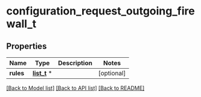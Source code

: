 # configuration_request_outgoing_firewall_t

## Properties
Name | Type | Description | Notes
------------ | ------------- | ------------- | -------------
**rules** | [**list_t**](outgoing_firewall_rule.md) \* |  | [optional] 

[[Back to Model list]](../README.md#documentation-for-models) [[Back to API list]](../README.md#documentation-for-api-endpoints) [[Back to README]](../README.md)


